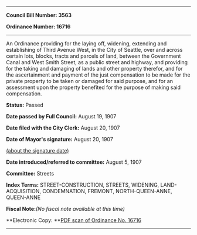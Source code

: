 

********

**Council Bill Number: 3563**
   
**Ordinance Number: 16716**
********

 An Ordinance providing for the laying off, widening, extending and establishing of Third Avenue West, in the City of Seattle, over and across certain lots, blocks, tracts and parcels of land, between the Government Canal and West Smith Street, as a public street and highway, and providing for the taking and damaging of lands and other property therefor, and for the ascertainment and payment of the just compensation to be made for the private property to be taken or damaged for said purpose, and for an assessment upon the property benefited for the purpose of making said compensation.

**Status:** Passed
   
**Date passed by Full Council:** August 19, 1907
   
**Date filed with the City Clerk:** August 20, 1907
   
**Date of Mayor's signature:** August 20, 1907
   
[(about the signature date)](/~public/approvaldate.htm)
   
   
   
**Date introduced/referred to committee:** August 5, 1907
   
**Committee:** Streets
   
   
**Index Terms:** STREET-CONSTRUCTION, STREETS, WIDENING, LAND-ACQUISITION, CONDEMNATION, FREMONT, NORTH-QUEEN-ANNE, QUEEN-ANNE

**Fiscal Note:**_(No fiscal note available at this time)_

**Electronic Copy: **[PDF scan of Ordinance No. 16716](/~archives/Ordinances/Ord_16716.pdf)

********

